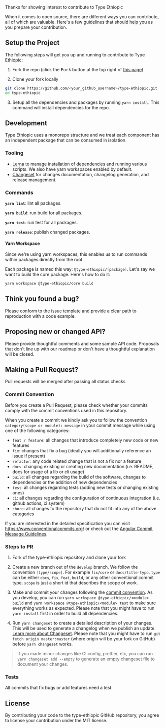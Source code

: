 Thanks for showing interest to contribute to Type Ethiopic

When it comes to open source, there are different ways you can contribute, all
of which are valuable. Here's a few guidelines that should help you as you
prepare your contribution.

## Setup the Project

The following steps will get you up and running to contribute to Type Ethiopic:

1. Fork the repo (click the <kbd>Fork</kbd> button at the top right of
   [this page](https://github.com/eyuelberga/type-ethiopic))

2. Clone your fork locally

```sh
git clone https://github.com/<your_github_username>/type-ethiopic.git
cd type-ethiopic
```

3. Setup all the dependencies and packages by running `yarn install`. This
   command will install dependencies for the repo.

## Development

Type Ethiopic uses a monorepo structure and we treat each component has an independent package
that can be consumed in isolation.

### Tooling

-   [Lerna](https://lerna.js.org/) to manage installation of dependencies and
    running various scripts. We also have yarn workspaces enabled by default.
-   [Changeset](https://github.com/atlassian/changesets) for changes
    documentation, changelog generation, and release management.

### Commands

**`yarn lint`**: lint all packages.

**`yarn build`**: run build for all packages.

**`yarn test`**: run test for all packages.

**`yarn release`**: publish changed packages.

#### Yarn Workspace

Since we're using yarn workspaces, this enables us
to run commands within packages directly from the root.

Each package is named this way: `@type-ethiopic/[package]`. Let's say we want to
build the core package. Here's how to do it:

```bash
yarn workspace @type-ethiopic/core build

```

## Think you found a bug?

Please conform to the issue template and provide a clear path to reproduction
with a code example.

## Proposing new or changed API?

Please provide thoughtful comments and some sample API code. Proposals that
don't line up with our roadmap or don't have a thoughtful explanation will be
closed.

## Making a Pull Request?

Pull requests will be merged after passing all status checks.

### Commit Convention

Before you create a Pull Request, please check whether your commits comply with
the commit conventions used in this repository.

When you create a commit we kindly ask you to follow the convention
`category(scope or module): message` in your commit message while using one of
the following categories:

-   `feat / feature`: all changes that introduce completely new code or new
    features
-   `fix`: changes that fix a bug (ideally you will additionally reference an
    issue if present)
-   `refactor`: any code related change that is not a fix nor a feature
-   `docs`: changing existing or creating new documentation (i.e. README, docs for
    usage of a lib or cli usage)
-   `build`: all changes regarding the build of the software, changes to
    dependencies or the addition of new dependencies
-   `test`: all changes regarding tests (adding new tests or changing existing
    ones)
-   `ci`: all changes regarding the configuration of continuous integration (i.e.
    github actions, ci system)
-   `chore`: all changes to the repository that do not fit into any of the above
    categories

If you are interested in the detailed specification you can visit
https://www.conventionalcommits.org/ or check out the
[Angular Commit Message Guidelines](https://github.com/angular/angular/blob/22b96b9/CONTRIBUTING.md#-commit-message-guidelines).

### Steps to PR

1. Fork of the type-ethiopic repository and clone your fork

2. Create a new branch out of the `develop` branch. We follow the convention
   `[type/scope]`. For example `fix/core` or `docs/title-typo`. `type`
   can be either `docs`, `fix`, `feat`, `build`, or any other conventional
   commit type. `scope` is just a short id that describes the scope of work.

3. Make and commit your changes following the
   [commit convention](https://github.com/type-ethiopic/type-ethiopic/blob/master/CONTRIBUTING.md#commit-convention).
   As you develop, you can run `yarn workspace @type-ethiopic/<module> build` and
   `yarn workspace @type-ethiopic/<module> test` to make sure everything works as expected. Please
   note that you might have to run `yarn install` first in order to build all
   dependencies.

4. Run `yarn changeset` to create a detailed description of your changes. This
   will be used to generate a changelog when we publish an update.
   [Learn more about Changeset](https://github.com/atlassian/changesets/tree/master/packages/cli).
   Please note that you might have to run `git fetch origin master:master`
   (where origin will be your fork on GitHub) before `yarn changeset` works.

> If you made minor changes like CI config, prettier, etc, you can run
> `yarn changeset add --empty` to generate an empty changeset file to document
> your changes.

### Tests

All commits that fix bugs or add features need a test.

## License

By contributing your code to the type-ethiopic GitHub repository, you agree to
license your contribution under the MIT license.
